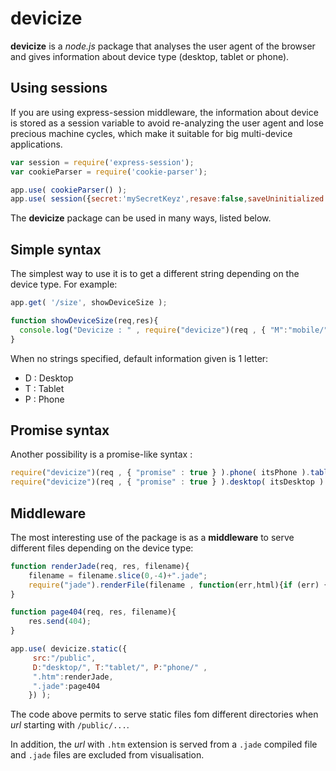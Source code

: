 # devicize #

**devicize** is a *node.js* package that analyses the user agent of the browser and gives information about device type (desktop, tablet or phone).

## Using sessions ##
If you are using express-session middleware, the information about device is stored as a session variable to avoid re-analyzing the user agent and lose precious machine cycles, which make it suitable for big multi-device applications.

```javascript
var session = require('express-session');
var cookieParser = require('cookie-parser');

app.use( cookieParser() );
app.use( session({secret:'mySecretKeyz',resave:false,saveUninitialized:true}))
```
The **devicize** package can be used in many ways, listed below.

## Simple syntax ##
The simplest way to use it is to get a different string depending on the device type. For example:

```javascript
app.get( '/size', showDeviceSize );

function showDeviceSize(req,res){
  console.log("Devicize : " , require("devicize")(req , { "M":"mobile/" , "T":"tablet/" , "P":"phone/" }));
}
```

When no strings specified, default information given is 1 letter:
  - D : Desktop 
  - T : Tablet
  - P : Phone

## Promise syntax ##

Another possibility is a promise-like syntax :

```javascript
require("devicize")(req , { "promise" : true } ).phone( itsPhone ).tablet( itsTablet ).desktop( itsDesktop );
require("devicize")(req , { "promise" : true } ).desktop( itsDesktop ).otherwise( itsNotDesktop );
```

## Middleware ##
The most interesting use of the package is as a **middleware** to serve different files depending on the device type:

```javascript
function renderJade(req, res, filename){
    filename = filename.slice(0,-4)+".jade";
    require("jade").renderFile(filename , function(err,html){if (err) {res.send(500);} else {res.send(200,html);}});
}

function page404(req, res, filename){
    res.send(404);
}

app.use( devicize.static({
     src:"/public",
     D:"desktop/", T:"tablet/", P:"phone/" ,
     ".htm":renderJade,
     ".jade":page404
    }) );
```

The code above permits to serve static files fom different directories when *url* starting with `/public/...`.

In addition, the *url* with `.htm` extension is served from a `.jade` compiled file and `.jade` files are excluded from visualisation.
